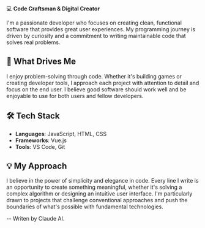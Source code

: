 💻 **Code Craftsman & Digital Creator**

I'm a passionate developer who focuses on creating clean, functional software that provides great user experiences. My programming journey is driven by curiosity and a commitment to writing maintainable code that solves real problems.

## 🎯 What Drives Me
I enjoy problem-solving through code. Whether it's building games or creating developer tools, I approach each project with attention to detail and focus on the end user. I believe good software should work well and be enjoyable to use for both users and fellow developers.

## 🛠️ Tech Stack
- **Languages**: JavaScript, HTML, CSS
- **Frameworks**: Vue.js
- **Tools**: VS Code, Git

## 💡 My Approach
I believe in the power of simplicity and elegance in code. Every line I write is an opportunity to create something meaningful, whether it's solving a complex algorithm or designing an intuitive user interface. I'm particularly drawn to projects that challenge conventional approaches and push the boundaries of what's possible with fundamental technologies.

--
Writen by Claude AI.
